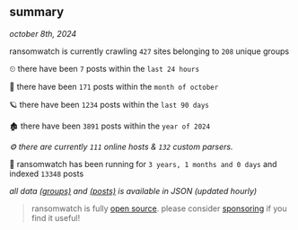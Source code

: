 
## summary
_october 8th, 2024_

ransomwatch is currently crawling `427` sites belonging to `208` unique groups

⏲ there have been `7` posts within the `last 24 hours`

🦈 there have been `171` posts within the `month of october`

🪐 there have been `1234` posts within the `last 90 days`

🏚 there have been `3891` posts within the `year of 2024`

_⚙️ there are currently `111` online hosts & `132` custom parsers._

🦕 ransomwatch has been running for `3 years, 1 months and 0 days` and indexed `13348` posts

_all data  [(groups)](http://ransomwhat.telemetry.ltd/groups) and [(posts)](http://ransomwhat.telemetry.ltd/posts) is available in JSON (updated hourly)_

> ransomwatch is fully [open source](https://github.com/joshhighet/ransomwatch#ransomwatch--). please consider [sponsoring](https://github.com/sponsors/joshhighet) if you find it useful!
